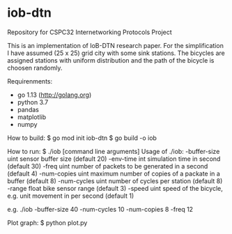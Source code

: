 # iob-dtn
Repository for CSPC32 Internetworking Protocols Project

This is an implementation of IoB-DTN research paper.
For the simplification I have assumed (25 x 25) grid city with some sink stations. The bicycles are assigned stations with uniform distribution and the path of the bicycle is choosen randomly.

Requirenments:
- go 1.13 (http://golang.org)
- python 3.7
- pandas
- matplotlib
- numpy


How to build:
$ go mod init iob-dtn
$ go build -o iob


How to run:
$ ./iob [command line arguments]
        Usage of ./iob:
        -buffer-size uint
                sensor buffer size (default 20)
        -env-time int
                simulation time in second (default 30)
        -freq uint
                number of packets to be generated in a second (default 4)
        -num-copies uint
                maximum number of copies of a packate in a buffer (default 8)
        -num-cycles uint
                number of cycles per station (default 8)
        -range float
                bike sensor range (default 3)
        -speed uint
                speed of the bicycle, e.g. unit movement in per second (default 1)

e.g. ./iob -buffer-size 40 -num-cycles 10 -num-copies 8 -freq 12


Plot graph:
$ python plot.py
